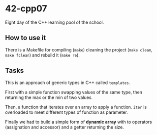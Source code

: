 # 42-cpp07
Eight day of the C++ learning pool of the school.

## How to use it

There is a Makefile for compiling (`make`) cleaning the project (`make clean`, `make fclean`) and rebuild it (`make re`).

## Tasks

This is an approach of generic types in C++ called `templates`.

First with a simple function swapping values of the same type, then returning the max or the min of two values.

Then, a function that iterates over an array to apply a function. `iter` is overloaded to meet different types of function as parameter.

Finally we had to build a simple form of **dynamic array** with to operators (assignation and accessor) and a getter returning the size.
